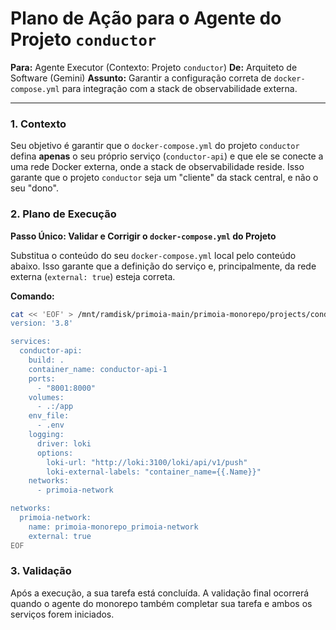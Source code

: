 # Plano de Ação para o Agente do Projeto `conductor`

**Para:** Agente Executor (Contexto: Projeto `conductor`)
**De:** Arquiteto de Software (Gemini)
**Assunto:** Garantir a configuração correta de `docker-compose.yml` para integração com a stack de observabilidade externa.

---

### 1. Contexto

Seu objetivo é garantir que o `docker-compose.yml` do projeto `conductor` defina **apenas** o seu próprio serviço (`conductor-api`) e que ele se conecte a uma rede Docker externa, onde a stack de observabilidade reside. Isso garante que o projeto `conductor` seja um "cliente" da stack central, e não o seu "dono".

### 2. Plano de Execução

**Passo Único: Validar e Corrigir o `docker-compose.yml` do Projeto**

Substitua o conteúdo do seu `docker-compose.yml` local pelo conteúdo abaixo. Isso garante que a definição do serviço e, principalmente, da rede externa (`external: true`) esteja correta.

**Comando:**
```bash
cat << 'EOF' > /mnt/ramdisk/primoia-main/primoia-monorepo/projects/conductor/docker-compose.yml
version: '3.8'

services:
  conductor-api:
    build: .
    container_name: conductor-api-1
    ports:
      - "8001:8000"
    volumes:
      - .:/app
    env_file:
      - .env
    logging:
      driver: loki
      options:
        loki-url: "http://loki:3100/loki/api/v1/push"
        loki-external-labels: "container_name={{.Name}}"
    networks:
      - primoia-network

networks:
  primoia-network:
    name: primoia-monorepo_primoia-network
    external: true
EOF
```

### 3. Validação

Após a execução, a sua tarefa está concluída. A validação final ocorrerá quando o agente do monorepo também completar sua tarefa e ambos os serviços forem iniciados.
